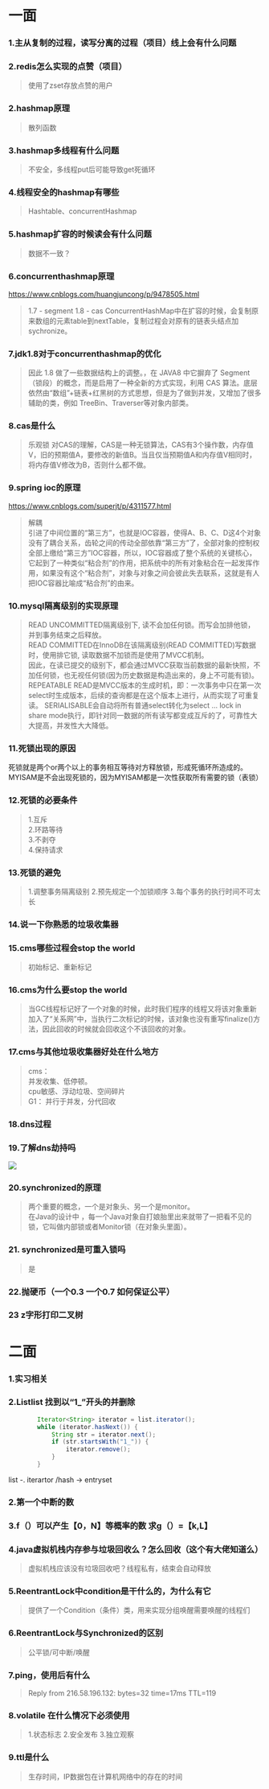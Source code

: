 # 一面
### 1.主从复制的过程，读写分离的过程（项目）线上会有什么问题
### 2.redis怎么实现的点赞（项目）
> 使用了zset存放点赞的用户
### 2.hashmap原理
> 散列函数
### 3.hashmap多线程有什么问题
> 不安全，多线程put后可能导致get死循环
### 4.线程安全的hashmap有哪些
> Hashtable、concurrentHashmap
### 5.hashmap扩容的时候读会有什么问题
> 数据不一致？
### 6.concurrenthashmap原理
https://www.cnblogs.com/huangjuncong/p/9478505.html
> 1.7 - segment 1.8 - cas
> ConcurrentHashMap中在扩容的时候，会复制原来数组的元素table到nextTable，复制过程会对原有的链表头结点加sychronize。
### 7.jdk1.8对于concurrenthashmap的优化
> 因此 1.8 做了一些数据结构上的调整。，在 JAVA8 中它摒弃了 Segment（锁段）的概念，而是启用了一种全新的方式实现，利用 CAS 算法。底层依然由“数组”+链表+红黑树的方式思想，但是为了做到并发，又增加了很多辅助的类，例如 TreeBin、Traverser等对象内部类。
### 8.cas是什么
> 乐观锁
> 对CAS的理解，CAS是一种无锁算法，CAS有3个操作数，内存值V，旧的预期值A，要修改的新值B。当且仅当预期值A和内存值V相同时，将内存值V修改为B，否则什么都不做。

### 9.spring ioc的原理
https://www.cnblogs.com/superjt/p/4311577.html
> 解耦  
> 引进了中间位置的“第三方”，也就是IOC容器，使得A、B、C、D这4个对象没有了耦合关系，齿轮之间的传动全部依靠“第三方”了，全部对象的控制权全部上缴给“第三方”IOC容器，所以，IOC容器成了整个系统的关键核心，它起到了一种类似“粘合剂”的作用，把系统中的所有对象粘合在一起发挥作用，如果没有这个“粘合剂”，对象与对象之间会彼此失去联系，这就是有人把IOC容器比喻成“粘合剂”的由来。
### 10.mysql隔离级别的实现原理
> READ UNCOMMITTED隔离级别下, 读不会加任何锁。而写会加排他锁，并到事务结束之后释放。  
> READ COMMITTED在InnoDB在该隔离级别(READ COMMITTED)写数据时，使用排它锁, 读取数据不加锁而是使用了MVCC机制。  
因此，在读已提交的级别下，都会通过MVCC获取当前数据的最新快照，不加任何锁，也无视任何锁(因为历史数据是构造出来的，身上不可能有锁)。  
> REPEATABLE READ是MVCC版本的生成时机，即：一次事务中只在第一次select时生成版本，后续的查询都是在这个版本上进行，从而实现了可重复读。
> SERIALISABLE会自动将所有普通select转化为select ... lock in share mode执行，即针对同一数据的所有读写都变成互斥的了，可靠性大大提高，并发性大大降低。
### 11.死锁出现的原因
死锁就是两个or两个以上的事务相互等待对方释放锁，形成死循环所造成的。
MYISAM是不会出现死锁的，因为MYISAM都是一次性获取所有需要的锁（表锁）

### 12.死锁的必要条件

> 1.互斥  
2.环路等待  
3.不剥夺  
4.保持请求  
### 13.死锁的避免
> 1.调整事务隔离级别
> 2.预先规定一个加锁顺序
> 3.每个事务的执行时间不可太长
### 14.说一下你熟悉的垃圾收集器
### 15.cms哪些过程会stop the world
> 初始标记、重新标记
### 16.cms为什么要stop the world
> 当GC线程标记好了一个对象的时候，此时我们程序的线程又将该对象重新加入了“关系网”中，当执行二次标记的时候，该对象也没有重写finalize()方法，因此回收的时候就会回收这个不该回收的对象。 

### 17.cms与其他垃圾收集器好处在什么地方
> cms：  
> 并发收集、低停顿。  
> cpu敏感、浮动垃圾、空间碎片  
> G1：
> 并行于并发，分代回收
### 18.dns过程
### 19.了解dns劫持吗
![](https://www.linuxprobe.com/wp-content/uploads/2019/05/2.jpeg)
### 20.synchronized的原理
> 两个重要的概念，一个是对象头、另一个是monitor。  
> 在Java的设计中 ，每一个Java对象自打娘胎里出来就带了一把看不见的锁，它叫做内部锁或者Monitor锁（在对象头里面）。
### 21. synchronized是可重入锁吗
> 是
### 22.抛硬币（一个0.3 一个0.7 如何保证公平）
### 23 z字形打印二叉树
# 二面
### 1.实习相关
### 2.List<String>list 找到以“1_”开头的并删除
```java
        Iterator<String> iterator = list.iterator();
        while (iterator.hasNext()) {
            String str = iterator.next();
            if (str.startsWith("1_")) {
                iterator.remove();
            }
        }
```
list -. iterartor /hash -> entryset
### 2.第一个中断的数
### 3.f（）可以产生【0，N】等概率的数 求g（）=【k,L】
### 4.java虚拟机栈内存参与垃圾回收么？怎么回收（这个有大佬知道么）

> 虚拟机栈应该没有垃圾回收吧？线程私有，结束会自动释放
### 5.ReentrantLock中condition是干什么的，为什么有它

> 提供了一个Condition（条件）类，用来实现分组唤醒需要唤醒的线程们
### 6.ReentrantLock与Synchronized的区别

> 公平锁/可中断/唤醒
### 7.ping，使用后有什么
> Reply from 216.58.196.132: bytes=32 time=17ms TTL=119
### 8.volatile 在什么情况下必须使用
> 1.状态标志 2.安全发布 3.独立观察
### 9.ttl是什么
> 生存时间，IP数据包在计算机网络中的存在的时间